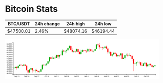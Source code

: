 # Bitcoin Stats

BTC/USDT|24h change|24h high|24h low|
|---|---|---|---|
|$47500.01|2.46%|$48074.16|$46194.44|

<img src="./chart.svg">
